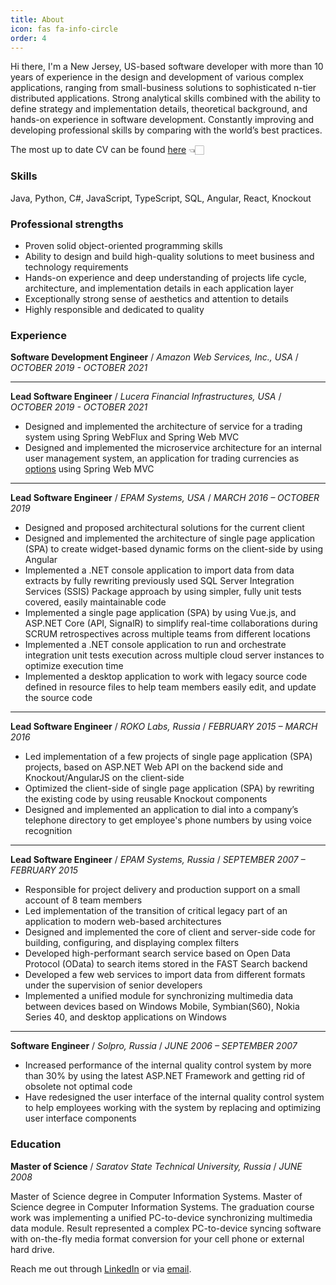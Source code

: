 ```yaml
---
title: About
icon: fas fa-info-circle
order: 4
---
```


Hi there, I'm a New Jersey, US-based software developer with more than 10 years of experience in the design and development of various complex applications, ranging from small-business solutions to sophisticated n-tier distributed applications. Strong analytical skills combined with the ability to define strategy and implementation details, theoretical background, and hands-on experience in software development. Constantly improving and developing professional skills by comparing with the world’s best practices.

The most up to date CV can be found [here](https://www.icloud.com/iclouddrive/0bfCG0_M6q25PWRXRnEuklyLQ#DMITRY_FISENKO_CV) 👈🏻

### Skills

Java, Python, C#, JavaScript, TypeScript, SQL, Angular, React, Knockout

### Professional strengths

- Proven solid object-oriented programming skills
- Ability to design and build high-quality solutions to meet business and technology requirements
- Hands-on experience and deep understanding of projects life cycle, architecture, and implementation details in each application layer
- Exceptionally strong sense of aesthetics and attention to details
- Highly responsible and dedicated to quality

### Experience

**Software Development Engineer** / _Amazon Web Services, Inc., USA_ / _OCTOBER 2019 - OCTOBER 2021_

---

**Lead Software Engineer** / _Lucera Financial Infrastructures, USA_ / _OCTOBER 2019 - OCTOBER 2021_

- Designed and implemented the architecture of service for a trading system using Spring WebFlux and Spring Web MVC
- Designed and implemented the microservice architecture for an internal user management system, an application for trading currencies as [options](https://www.investopedia.com/terms/o/option.asp) using Spring Web MVC

---

**Lead Software Engineer** / _EPAM Systems, USA_ / _MARCH 2016 – OCTOBER 2019_

- Designed and proposed architectural solutions for the current client
- Designed and implemented the architecture of single page application (SPA) to create widget-based dynamic forms on the client-side by using Angular
- Implemented a .NET console application to import data from data extracts by fully rewriting previously used SQL Server Integration Services (SSIS) Package approach by using simpler, fully unit tests covered, easily maintainable code
- Implemented a single page application (SPA) by using Vue.js, and ASP.NET Core (API, SignalR) to simplify real-time collaborations during SCRUM retrospectives across multiple teams from different locations
- Implemented a .NET console application to run and orchestrate integration unit tests execution across multiple cloud server instances to optimize execution time
- Implemented a desktop application to work with legacy source code defined in resource files to help team members easily edit, and update the source code

---

**Lead Software Engineer** / _ROKO Labs, Russia_ / _FEBRUARY 2015 – MARCH 2016_

- Led implementation of a few projects of single page application (SPA) projects, based on ASP.NET Web API on the backend side and Knockout/AngularJS on the client-side
- Optimized the client-side of single page application (SPA) by rewriting the existing code by using reusable Knockout components
- Designed and implemented an application to dial into a company’s telephone directory to get employee's phone numbers by using voice recognition

---

**Lead Software Engineer** / _EPAM Systems, Russia_ / _SEPTEMBER 2007 – FEBRUARY 2015_

- Responsible for project delivery and production support on a small account of 8 team members
- Led implementation of the transition of critical legacy part of an application to modern web-based architectures
- Designed and implemented the core of client and server-side code for building, configuring, and displaying complex filters
- Developed high-performant search service based on Open Data Protocol (OData) to search items stored in the FAST Search backend
- Developed a few web services to import data from different formats under the supervision of senior developers
- Implemented a unified module for synchronizing multimedia data between devices based on Windows Mobile, Symbian(S60), Nokia Series 40, and desktop applications on Windows

---

**Software Engineer** / _Solpro, Russia_ / _JUNE 2006 – SEPTEMBER 2007_

- Increased performance of the internal quality control system by more than 30% by using the latest ASP.NET Framework and getting rid of obsolete not optimal code
- Have redesigned the user interface of the internal quality control system to help employees working with the system by replacing and optimizing user interface components

### Education

**Master of Science** / _Saratov State Technical University, Russia_ / _JUNE 2008_

Master of Science degree in Computer Information Systems. Master of Science degree in Computer Information Systems. The graduation course work was implementing a unified PC-to-device synchronizing multimedia data module. Result represented a complex PC-to-device syncing software with on-the-fly media format conversion for your cell phone or external hard drive.

Reach me out through [LinkedIn](https://www.linkedin.com/in/fisenkodv/) or via [email](mailto:dmitry@fisenko.net).
